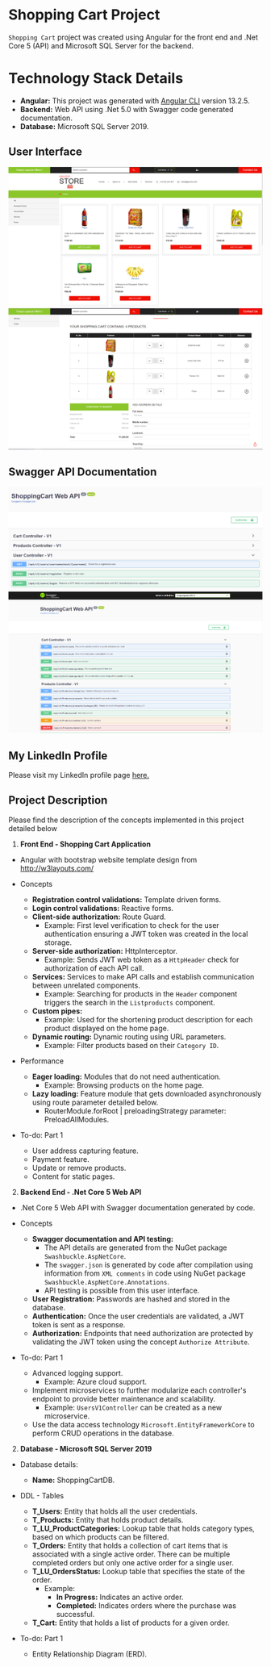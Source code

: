 # Shopping Cart Project
`Shopping Cart` project was created using Angular for the front end and .Net Core 5 (API) and Microsoft SQL Server for the backend.

# Technology Stack Details
- **Angular:** This project was generated with [Angular CLI](https://github.com/angular/angular-cli) version 13.2.5.
- **Backend:** Web API using .Net 5.0 with Swagger code generated documentation.
- **Database:** Microsoft SQL Server 2019.

## User Interface
![Shopping Cart - Home Page](/gitimages/KarthikSreenivasan.ShoppingCart-AngularUserInterface_Part-1.png)
![Shopping Cart - Cart Items](/gitimages/KarthikSreenivasan.ShoppingCart-AngularUserInterface_Part-2.png)

## Swagger API Documentation
![Web API- User Controller](/gitimages/KarthikSreenivasan.ShoppingCart-SwaggerAPI_Doc_Part-1.png)
![Web API- Products and Cart Controller](/gitimages/KarthikSreenivasan.ShoppingCart-SwaggerAPI_Doc_Part-2.png)

## My LinkedIn Profile
Please visit my LinkedIn profile page [here.](https://www.linkedin.com/in/karthiksreenivasan/)

## Project Description
Please find the description of the concepts implemented in this project detailed below

1. **Front End - Shopping Cart Application**
  - Angular with bootstrap website template design from http://w3layouts.com/
  - Concepts
    - **Registration control validations:** Template driven forms.
    - **Login control validations:** Reactive forms.
    - **Client-side authorization:** Route Guard.
    	- Example: First level verification to check for the user authentication ensuring a JWT token was created in the local storage.
    - **Server-side authorization:** HttpInterceptor.
    	- Example: Sends JWT web token as a `HttpHeader` check for authorization of each API call.
    - **Services:** Services to make API calls and establish communication between unrelated components.
    	- Example: Searching for products in the `Header` component triggers the search in the `Listproducts` component.
    - **Custom pipes:**
    	- Example: Used for the shortening product description for each product displayed on the home page.
    - **Dynamic routing:** Dynamic routing using URL parameters.
    	- Example: Filter products based on their `Category ID`.
	
  - Performance
  	- **Eager loading:** Modules that do not need authentication.
  		- Example: Browsing products on the home page.
	- **Lazy loading:** Feature module that gets downloaded asynchronously using route parameter detailed below.
		- RouterModule.forRoot | preloadingStrategy parameter: PreloadAllModules.

  - To-do: Part 1
  	- User address capturing feature.
  	- Payment feature.
  	- Update or remove products.
  	- Content for static pages.
	
2. **Backend End - .Net Core 5 Web API**
  - .Net Core 5 Web API with Swagger documentation generated by code.
  - Concepts
    - **Swagger documentation and API testing:**
    	- The API details are generated from the NuGet package `Swashbuckle.AspNetCore`.
    	- The `swagger.json` is generated by code after compilation using information from `XML comments` in code using NuGet package `Swashbuckle.AspNetCore.Annotations`.
    	- API testing is possible from this user interface.
    - **User Registration:** Passwords are hashed and stored in the database.
    - **Authentication:** Once the user credentials are validated, a JWT token is sent as a response.
    - **Authorization:** Endpoints that need authorization are protected by validating the JWT token using the concept `Authorize Attribute`.

  - To-do: Part 1
	- Advanced logging support.
		- Example: Azure cloud support.
	- Implement microservices to further modularize each controller's endpoint to provide better maintenance and scalability.
		- Example: `UsersV1Controller` can be created as a new microservice.
	- Use the data access technology `Microsoft.EntityFrameworkCore` to perform CRUD operations in the database. 
	
2. **Database - Microsoft SQL Server 2019**
  - Database details:
	- **Name:** ShoppingCartDB.
	
  - DDL - Tables
    - **T_Users:** Entity that holds all the user credentials.
    - **T_Products:** Entity that holds product details.
    - **T_LU_ProductCategories:** Lookup table that holds category types, based on which products can be filtered.
    - **T_Orders:** Entity that holds a collection of cart items that is associated with a single active order. There can be multiple completed orders but only one active order for a single user.
    - **T_LU_OrdersStatus:** Lookup table that specifies the state of the order.
    	- Example: 
    		- **In Progress:** Indicates an active order.
    		- **Completed:** Indicates orders where the purchase was successful.
    - **T_Cart:** Entity that holds a list of products for a given order.
    
  - To-do: Part 1
  	- Entity Relationship Diagram (ERD).
